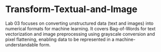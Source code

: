 # Transform-Textual-and-Image
Lab 03 focuses on converting unstructured data (text and images) into numerical formats for machine learning. It covers Bag-of-Words for text vectorization and image preprocessing using grayscale conversion and pixel flattening, enabling data to be represented in a machine-understandable form.
